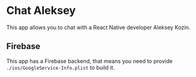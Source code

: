 # Chat Aleksey
This app allows you to chat with a React Native developer Aleksey Kozin.

## Firebase
This app has a Firebase backend, that means you need to provide `./ios/GoogleService-Info.plist` to build it.
